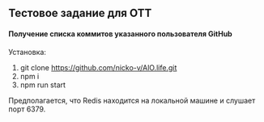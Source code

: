 ## Тестовое задание для OTT
#### Получение списка коммитов указанного пользователя GitHub

Установка: 
1. git clone https://github.com/nicko-v/AlO.life.git
2. npm i
3. npm run start

Предполагается, что Redis находится на локальной машине и слушает порт 6379.